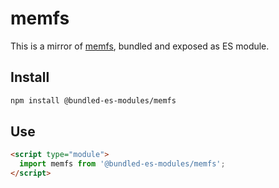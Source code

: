 # memfs

This is a mirror of [memfs](https://www.npmjs.com/package/memfs), bundled and exposed as ES module.

## Install

```sh
npm install @bundled-es-modules/memfs
```

## Use

```html
<script type="module">
  import memfs from '@bundled-es-modules/memfs';
</script>
```
